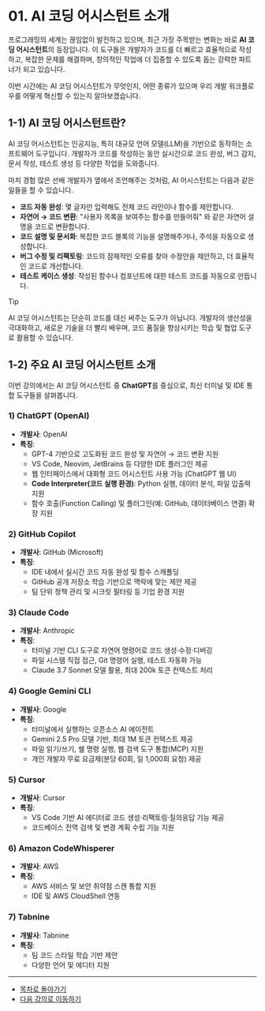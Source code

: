 # 01. AI 코딩 어시스턴트 소개

프로그래밍의 세계는 끊임없이 발전하고 있으며, 최근 가장 주목받는 변화는 바로 **AI 코딩 어시스턴트**의 등장입니다. 이 도구들은 개발자가 코드를 더 빠르고 효율적으로 작성하고, 복잡한 문제를 해결하며, 창의적인 작업에 더 집중할 수 있도록 돕는 강력한 파트너가 되고 있습니다.

이번 시간에는 AI 코딩 어시스턴트가 무엇인지, 어떤 종류가 있으며 우리 개발 워크플로우를 어떻게 혁신할 수 있는지 알아보겠습니다.

## 1-1) AI 코딩 어시스턴트란?

AI 코딩 어시스턴트는 인공지능, 특히 대규모 언어 모델(LLM)을 기반으로 동작하는 소프트웨어 도구입니다. 개발자가 코드를 작성하는 동안 실시간으로 코드 완성, 버그 감지, 문서 작성, 테스트 생성 등 다양한 작업을 도와줍니다.

마치 경험 많은 선배 개발자가 옆에서 조언해주는 것처럼, AI 어시스턴트는 다음과 같은 일들을 할 수 있습니다.

-   **코드 자동 완성**: 몇 글자만 입력해도 전체 코드 라인이나 함수를 제안합니다.
-   **자연어 → 코드 변환**: "사용자 목록을 보여주는 함수를 만들어줘" 와 같은 자연어 설명을 코드로 변환합니다.
-   **코드 설명 및 문서화**: 복잡한 코드 블록의 기능을 설명해주거나, 주석을 자동으로 생성합니다.
-   **버그 수정 및 리팩토링**: 코드의 잠재적인 오류를 찾아 수정안을 제안하고, 더 효율적인 코드로 개선합니다.
-   **테스트 케이스 생성**: 작성된 함수나 컴포넌트에 대한 테스트 코드를 자동으로 만듭니다.

> [!TIP]
> AI 코딩 어시스턴트는 단순히 코드를 대신 써주는 도구가 아닙니다. 개발자의 생산성을 극대화하고, 새로운 기술을 더 빨리 배우며, 코드 품질을 향상시키는 학습 및 협업 도구로 활용할 수 있습니다.

## 1-2) 주요 AI 코딩 어시스턴트 소개

이번 강의에서는 AI 코딩 어시스턴트 중 **ChatGPT**를 중심으로, 최신 터미널 및 IDE 통합 도구들을 살펴봅니다.

### 1) ChatGPT (OpenAI)
- **개발사**: OpenAI
- **특징**:
  - GPT-4 기반으로 고도화된 코드 완성 및 자연어 → 코드 변환 지원
  - VS Code, Neovim, JetBrains 등 다양한 IDE 플러그인 제공
  - 웹 인터페이스에서 대화형 코드 어시스턴트 사용 가능 (ChatGPT 웹 UI)
  - **Code Interpreter(코드 실행 환경)**: Python 실행, 데이터 분석, 파일 입출력 지원
  - 함수 호출(Function Calling) 및 플러그인(예: GitHub, 데이터베이스 연결) 확장 지원

### 2) GitHub Copilot
- **개발사**: GitHub (Microsoft)
- **특징**:
  - IDE 내에서 실시간 코드 자동 완성 및 함수 스캐폴딩
  - GitHub 공개 저장소 학습 기반으로 맥락에 맞는 제안 제공
  - 팀 단위 정책 관리 및 시크릿 필터링 등 기업 환경 지원

### 3) Claude Code
- **개발사**: Anthropic
- **특징**:
  - 터미널 기반 CLI 도구로 자연어 명령어로 코드 생성·수정·디버깅
  - 파일 시스템 직접 접근, Git 명령어 실행, 테스트 자동화 가능
  - Claude 3.7 Sonnet 모델 활용, 최대 200k 토큰 컨텍스트 처리

### 4) Google Gemini CLI
- **개발사**: Google
- **특징**:
  - 터미널에서 실행하는 오픈소스 AI 에이전트
  - Gemini 2.5 Pro 모델 기반, 최대 1M 토큰 컨텍스트 제공
  - 파일 읽기/쓰기, 쉘 명령 실행, 웹 검색 도구 통합(MCP) 지원
  - 개인 개발자 무료 요금제(분당 60회, 일 1,000회 요청) 제공

### 5) Cursor
- **개발사**: Cursor
- **특징**:
  - VS Code 기반 AI 에디터로 코드 생성·리팩토링·질의응답 기능 제공
  - 코드베이스 전역 검색 및 변경 계획 수립 기능 지원

### 6) Amazon CodeWhisperer
- **개발사**: AWS
- **특징**:
  - AWS 서비스 및 보안 취약점 스캔 통합 지원
  - IDE 및 AWS CloudShell 연동

### 7) Tabnine
- **개발사**: Tabnine
- **특징**:
  - 팀 코드 스타일 학습 기반 제안
  - 다양한 언어 및 에디터 지원

---

- [목차로 돌아가기](../README.md)
- [다음 강의로 이동하기](./02-AI-for-Planning-and-Drafting.md) 
